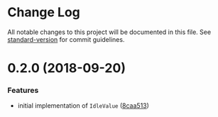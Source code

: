 # Change Log

All notable changes to this project will be documented in this file. See [standard-version](https://github.com/conventional-changelog/standard-version) for commit guidelines.

<a name="0.2.0"></a>
# 0.2.0 (2018-09-20)


### Features

* initial implementation of `IdleValue` ([8caa513](https://github.com/alexsasharegan/lazily-eager/commit/8caa513))
